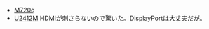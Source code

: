 * [M720q](https://kakaku.com/item/K0001377714/spec/?lid=spec_anchorlink_details#tab)
* [U2412M](https://kakaku.com/item/K0000363216/spec/) HDMIが刺さらないので驚いた。DisplayPortは大丈夫だが。
